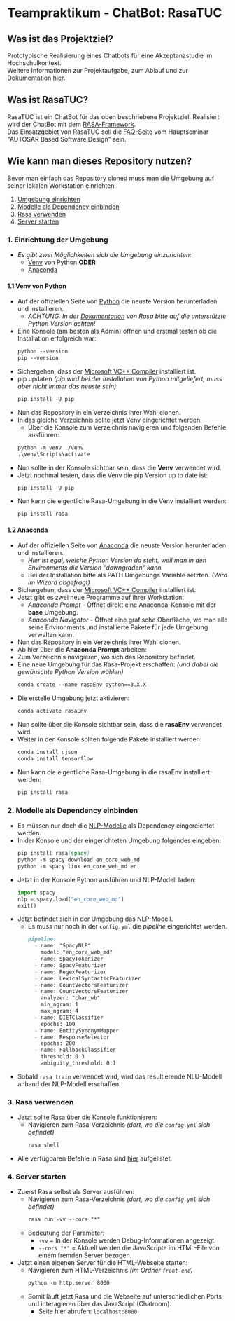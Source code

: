 # Teampraktikum - ChatBot: RasaTUC
## Was ist das Projektziel?
Prototypische Realisierung eines Chatbots für eine Akzeptanzstudie im Hochschulkontext. <br>
Weitere Informationen zur Projektaufgabe, zum Ablauf und zur Dokumentation [hier](*link*).

## Was ist RasaTUC?
RasaTUC ist ein ChatBot für das oben beschriebene Projektziel. Realisiert wird der ChatBot mit dem [RASA-Framework](https://rasa.com/docs/rasa/ "Rasa Open Source").<br>
Das Einsatzgebiet von RasaTUC soll die [FAQ-Seite](https://bildungsportal.sachsen.de/opal/auth/RepositoryEntry/1508016135/CourseNode/93389955428421 "AUTOSAR-FAQ") vom Hauptseminar "AUTOSAR Based Software Design" sein.

## Wie kann man dieses Repository nutzen?
Bevor man einfach das Repository cloned muss man die Umgebung auf seiner lokalen Workstation einrichten.
1. [Umgebung einrichten](#1-einrichtung-der-umgebung)
2. [Modelle als Dependency einbinden](#2-modelle-als-dependency-einbinden)
3. [Rasa verwenden](#3-rasa-verwenden)
4. [Server starten](#4-server-starten)
### 1. Einrichtung der Umgebung
- *Es gibt zwei Möglichkeiten sich die Umgebung einzurichten:*
    - [Venv](#11-venv-von-python) von Python **ODER**
    - [Anaconda](#12-anaconda)
#### 1.1 Venv von Python
- Auf der offiziellen Seite von [Python](https://www.python.org/downloads/) die neuste Version herunterladen und installieren.
    - *ACHTUNG: In der [Dokumentation](https://rasa.com/docs/rasa/installation#quick-installation) von Rasa bitte auf die unterstützte Python Version achten!*
- Eine Konsole (am besten als Admin) öffnen und erstmal testen ob die Installation erfolgreich war:
    ``` markdown
    python --version
    pip --version
    ```
- Sichergehen, dass der [Microsoft VC++ Compiler](https://support.microsoft.com/en-us/help/2977003/the-latest-supported-visual-c-downloads) installiert ist.
- pip updaten *(pip wird bei der Installation von Python mitgeliefert, muss aber nicht immer das neuste sein)*:
    ``` markdown
    pip install -U pip
    ```
- Nun das Repository in ein Verzeichnis ihrer Wahl clonen.
- In das gleiche Verzeichnis sollte jetzt Venv eingerichtet werden:
    - Über die Konsole zum Verzeichnis navigieren und folgenden Befehle ausführen:
    ``` markdown
    python -m venv ./venv
    .\venv\Scripts\activate
    ```
- Nun sollte in der Konsole sichtbar sein, dass die **Venv** verwendet wird.
- Jetzt nochmal testen, dass die Venv die pip Version up to date ist:
    ``` markdown
    pip install -U pip
    ```
- Nun kann die eigentliche Rasa-Umgebung in die Venv installiert werden:
    ``` markdown
    pip install rasa
    ```
#### 1.2 Anaconda
- Auf der offiziellen Seite von [Anaconda]() die neuste Version herunterladen und installieren.
    - *Hier ist egal, welche Python Version da steht, weil man in den Environments die Version "downgraden" kann.*
    - Bei der Installation bitte als PATH Umgebungs Variable setzten. *(Wird im Wizard abgefragt)*
- Sichergehen, dass der [Microsoft VC++ Compiler](https://support.microsoft.com/en-us/help/2977003/the-latest-supported-visual-c-downloads) installiert ist.
- Jetzt gibt es zwei neue Programme auf ihrer Workstation:
    - *Anaconda Prompt* - Öffnet direkt eine Anaconda-Konsole mit der **base** Umgebung.
    - *Anaconda Navigator* - Öffnet eine grafische Oberfläche, wo man alle seine Environments und installierte Pakete für jede Umgebung verwalten kann.
- Nun das Repository in ein Verzeichnis ihrer Wahl clonen.
- Ab hier über die **Anaconda Prompt** arbeiten:
- Zum Verzeichnis navigieren, wo sich das Repository befindet.
- Eine neue Umgebung für das Rasa-Projekt erschaffen: *(und dabei die gewünschte Python Version wählen)*
    ``` markdown
    conda create --name rasaEnv python==3.X.X
    ```
- Die erstelle Umgebung jetzt aktivieren:
    ``` markdown
    conda activate rasaEnv
    ```
- Nun sollte über die Konsole sichtbar sein, dass die **rasaEnv** verwendet wird.
- Weiter in der Konsole sollten folgende Pakete installiert werden:
    ``` markdown
    conda install ujson
    conda install tensorflow
    ```
- Nun kann die eigentliche Rasa-Umgebung in die rasaEnv installiert werden:
    ``` markdown
    pip install rasa
    ```
    
### 2. Modelle als Dependency einbinden
- Es müssen nur doch die [NLP-Modelle](https://spacy.io/usage/models) als Dependency eingereichtet werden.
- In der Konsole und der eingerichteten Umgebung folgendes eingeben:
    ``` markdown
    pip install rasa[spacy]
    python -m spacy download en_core_web_md
    python -m spacy link en_core_web_md en
    ```
- Jetzt in der Konsole Python ausführen und NLP-Modell laden:
    ```python
    import spacy
    nlp = spacy.load("en_core_web_md")
    exit()
    ```
- Jetzt befindet sich in der Umgebung das NLP-Modell.
    - Es muss nur noch in der `config.yml` die *pipeline* eingerichtet werden.
        ``` markdown
        pipeline:
          - name: "SpacyNLP"
            model: "en_core_web_md"
          - name: SpacyTokenizer
          - name: SpacyFeaturizer
          - name: RegexFeaturizer
          - name: LexicalSyntacticFeaturizer
          - name: CountVectorsFeaturizer
          - name: CountVectorsFeaturizer
            analyzer: "char_wb"
            min_ngram: 1
            max_ngram: 4
          - name: DIETClassifier
            epochs: 100
          - name: EntitySynonymMapper
          - name: ResponseSelector
            epochs: 200
          - name: FallbackClassifier
            threshold: 0.3
            ambiguity_threshold: 0.1
        ```
- Sobald `rasa train` verwendet wird, wird das resultierende NLU-Modell anhand der NLP-Modell erschaffen.
### 3. Rasa verwenden
- Jetzt sollte Rasa über die Konsole funktionieren:
    - Navigieren zum Rasa-Verzeichnis *(dort, wo die `config.yml` sich befindet)*
        ``` markdown
        rasa shell
        ```
- Alle verfügbaren Befehle in Rasa sind [hier](https://rasa.com/docs/rasa/command-line-interface "Rasa Command Line Interface") aufgelistet.
### 4. Server starten
- Zuerst Rasa selbst als Server ausführen:
    - Navigieren zum Rasa-Verzeichnis *(dort, wo die `config.yml` sich befindet)*
        ``` markdown
        rasa run -vv --cors "*"
        ```
    - Bedeutung der Parameter:
        - `-vv` = In der Konsole werden Debug-Informationen angezeigt.
        - `--cors "*"` = Aktuell werden die JavaScripte im HTML-File von einem fremden Server bezogen.
- Jetzt einen eigenen Server für die HTML-Webseite starten:
    - Navigieren zum HTML-Verzeichnis *(im Ordner `front-end`)*
        ``` markdown
        python -m http.server 8000
        ```
    - Somit läuft jetzt Rasa und die Webseite auf unterschiedlichen Ports und interagieren über das JavaScript (Chatroom).
        - Seite hier abrufen: `localhost:8000`
